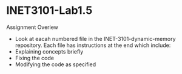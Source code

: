 # INET3101-Lab1.5
Assignment Overiew
- Look at eacah numbered file in the INET-3101-dynamic-memory repository. Each file has instructions at the end which include:
- Explaining concepts briefly
- Fixing the code
- Modifying the code as specified

